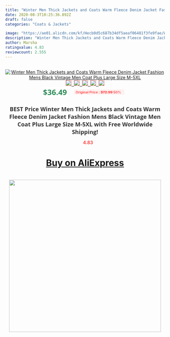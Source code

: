 ```yaml
---
title: "Winter Men Thick Jackets and Coats Warm Fleece Denim Jacket Fashion Mens Black Vintage Men Coat Plus Large Size M-5XL"
date: 2020-08-3T10:25:36.892Z
draft: false
categories: "Coats & Jackets"

image: "https://ae01.alicdn.com/kf/Hecb0d5c687b34df5aeaf06481f3fe9fae/Winter-Men-Thick-Jackets-and-Coats-Warm-Fleece-Denim-Jacket-Fashion-Mens-Black-Vintage-Men-Coat.jpg"
description: "Winter Men Thick Jackets and Coats Warm Fleece Denim Jacket Fashion Mens Black Vintage Men Coat Plus Large Size M-5XL"
author: Marsha
ratingvalue: 4.83
reviewcount: 2.555
---
```

<br>
<div style="text-align: center;">
<a href="https://s.click.aliexpress.com/e/_A2EwNX" target="_blank" rel="nofollow noopener noreferrer"><img alt="Winter Men Thick Jackets and Coats Warm Fleece Denim Jacket Fashion Mens Black Vintage Men Coat Plus Large Size M-5XL" class="magnifier-image" src="https://ae01.alicdn.com/kf/Hecb0d5c687b34df5aeaf06481f3fe9fae/Winter-Men-Thick-Jackets-and-Coats-Warm-Fleece-Denim-Jacket-Fashion-Mens-Black-Vintage-Men-Coat.jpg_640x640.jpg">
<br>
<img style="border:1px solid salmon" src="https://ae01.alicdn.com/kf/Hecb0d5c687b34df5aeaf06481f3fe9fae/Winter-Men-Thick-Jackets-and-Coats-Warm-Fleece-Denim-Jacket-Fashion-Mens-Black-Vintage-Men-Coat.jpg_120x120.jpg">&nbsp;&nbsp;<img style="border:1px solid salmon" src="https://ae01.alicdn.com/kf/Ha00fc19aab85433aaa524e94a0019c496/Winter-Men-Thick-Jackets-and-Coats-Warm-Fleece-Denim-Jacket-Fashion-Mens-Black-Vintage-Men-Coat.jpg_120x120.jpg">&nbsp;&nbsp;<img style="border:1px solid salmon" src="https://ae01.alicdn.com/kf/Hf53c6d09ded440f4a5d90dd578f4969bJ/Winter-Men-Thick-Jackets-and-Coats-Warm-Fleece-Denim-Jacket-Fashion-Mens-Black-Vintage-Men-Coat.jpg_120x120.jpg">&nbsp;&nbsp;<img style="border:1px solid salmon" src="https://ae01.alicdn.com/kf/H4fd1dea610094baeb543903a3b78367f5/Winter-Men-Thick-Jackets-and-Coats-Warm-Fleece-Denim-Jacket-Fashion-Mens-Black-Vintage-Men-Coat.jpg_120x120.jpg">&nbsp;&nbsp;<img style="border:1px solid salmon" src="https://ae01.alicdn.com/kf/Hff45ccbb72eb42039335509c0a928b2d4/Winter-Men-Thick-Jackets-and-Coats-Warm-Fleece-Denim-Jacket-Fashion-Mens-Black-Vintage-Men-Coat.jpg_120x120.jpg"></a></div><br0>
<div style="text-align: center;"><span style="background-color: white; border: 0px; box-sizing: border-box; color: seagreen; display: inline-block; font-family: &quot;open sans&quot; , &quot;arial&quot; , &quot;helvetica&quot; , sans-serif , &quot;heiti&quot;; font-size: 24px; font-stretch: inherit; font-weight: 700; line-height: inherit; margin: 0px 10px 0px 0px; padding: 0px; vertical-align: middle;">$36.49 </span>
<span style="background: rgb(255 , 241 , 241); border-radius: 3px; border: 0px; box-sizing: border-box; color: #ff4747; display: inline-block; font-family: inherit; font-size: 12px; font-stretch: inherit; font-style: inherit; font-variant: inherit; font-weight: 600; line-height: inherit; margin: 0px; padding: 2px 5px; transform: scale(0.9); vertical-align: middle;">Original Price : <b style="text-decoration: line-through;">$72.99 </b> 50%&nbsp;&nbsp;</span></div>
<h1 style="color: #333333; display: inline-block; font-family: &quot;open sans&quot; , &quot;arial&quot; , &quot;helvetica&quot; , sans-serif , &quot;heiti&quot;; font-size: 18px; font-stretch: inherit; font-weight: 700; text-align: center;">BEST Price Winter Men Thick Jackets and Coats Warm Fleece Denim Jacket Fashion Mens Black Vintage Men Coat Plus Large Size M-5XL with Free Worldwide Shipping!</h1>
<div style="color: #ff4747; text-align: center;">
<img src="https://4.bp.blogspot.com/-M0ZcTcb-5uY/XleCXlxnR4I/AAAAAAAAAEc/OrjgMkXV1oMQFaCRZj5HQwOCBcu3w1FegCPcBGAYYCw/s1600/star.png" style="height: 15px;">&nbsp;<b>4.83</b></div>
<div class="button_cont" align="center"><a class="buynow_a" href="https://s.click.aliexpress.com/e/_A2EwNX" target="_blank" rel="nofollow noopener noreferrer"><H1>Buy on AliExpress</H1></a></div><br>
<div class="separator" style="clear: both; text-align: center;">
<img src="https://lh3.googleusercontent.com/-pTy5HemUv9M/XlePHvY0dAI/AAAAAAAAAE4/0nX5iRUoIWY8eMW9Dpxeirr157OZliDIgCLcBGAsYHQ/s1600/badge.gif" width="480">
</div>
